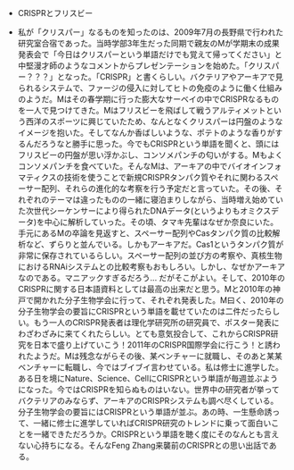 

- CRISPRとフリスビー

- 私が「クリスパー」なるものを知ったのは、2009年7月の長野県で行われた研究室合宿であった。当時学部3年生だった同期で親友のMが学期末の成果発表会で「今日はクリスパーという単語だけでも覚えて帰ってください」と中堅漫才師のようなコメントからプレゼンテーションを始めた。「クリスパー？？？」となった。「CRISPR」と書くらしい。バクテリアやアーキアで見られるシステムで、ファージの侵入に対してヒトの免疫のように働く仕組みのようだ。Mはその春学期に行った膨大なサーベイの中でCRISPRなるものを一人で見つけてきた。Mはフリスビーを飛ばして戦うアルティメットという西洋のスポーツに興じていたため、なんとなくクリスパーは円盤のようなイメージを抱いた。そしてなんか香ばしいような、ポテトのような香りがするんだろうなと勝手に思った。今でもCRISPRという単語を聞くと、頭にはフリスビーの円盤が思い浮かぶし、コンソメパンチの匂いがする。Mもよくコンソメパンチを食べていた。そんなMは、アーキアの中でバイオインフォマティクスの技術を使うことで新規CRISPRタンパク質やそれに関わるスペーサー配列、それらの進化的な考察を行う予定だと言っていた。その後、それぞれのテーマは違ったものの一緒に寝泊まりしながら、当時増え始めていた次世代シーケンサーにより得られたDNAデータ(というよりもオミクスデータ)を中心に解析していった。その頃、タマキ先輩はなぜか奈良にいた。手元にあるMの卒論を見返すと、スペーサー配列やCasタンパク質の比較解析など、ずらりと並んでいる。しかもアーキアだ。Cas1というタンパク質が非常に保存されているらしい。スペーサー配列の並び方の考察や、真核生物におけるRNAiシステムとの比較考察もおもしろい。しかし、なぜかアーキアなのである。マニアックすぎるだろう... だがそこがよい。そして、2010年のCRISPRに関する日本語資料としては最高の出来だと思う。Mと2010年の神戸で開かれた分子生物学会に行って、それぞれ発表した。M曰く、2010年の分子生物学会の要旨にCRISPRという単語を載せていたのは二件だったらしい。もう一人のCRISPR発表者は理化学研究所の研究員で、ポスター発表にわざわざみに来てくれたらしい。とても意気投合して、これからCRISPR研究を日本で盛り上げていこう！2011年のCRISPR国際学会に行こう！と誘われたようだ。Mは残念ながらその後、某ベンチャーに就職し、そのあと某某ベンチャーに転職し、今ではブイブイ言わせている。私は修士に進学した。ある日を境にNature、Science、CellにCRISPRという単語が毎週並ぶようになった。今ではCRISPRを知らぬものはいない。世界中の研究者が挙ってバクテリアのみならず、アーキアのCRISPRシステムも調べ尽くしている。分子生物学会の要旨にはCRISPRという単語が並ぶ。あの時、一生懸命誘って、一緒に修士に進学していればCRISPR研究のトレンドに乗って面白いことを一緒できただろうか。CRISPRという単語を聴く度にそのなんとも言えない心持ちになる。そんなFeng Zhang来襲前のCRISPRとの思い出話である。
